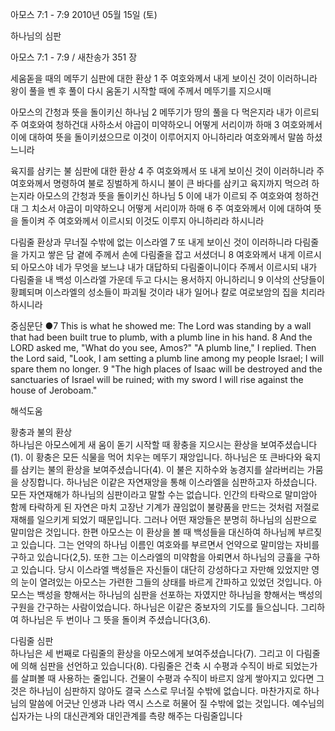 아모스 7:1 - 7:9 
2010년 05월 15일 (토)

하나님의 심판



아모스 7:1 - 7:9 / 새찬송가 351 장


세움돋을 때의 메뚜기 심판에 대한 환상 
1 주 여호와께서 내게 보이신 것이 이러하니라 왕이 풀을 벤 후 풀이 다시 움돋기 시작할 때에 주께서 메뚜기를 지으시매 

아모스의 간청과 뜻을 돌이키신 하나님 
2 메뚜기가 땅의 풀을 다 먹은지라 내가 이르되 주 여호와여 청하건대 사하소서 야곱이 미약하오니 어떻게 서리이까 하매 3 여호와께서 이에 대하여 뜻을 돌이키셨으므로 이것이 이루어지지 아니하리라 여호와께서 말씀 하셨느니라 

육지를 삼키는 불 심판에 대한 환상 
4 주 여호와께서 또 내게 보이신 것이 이러하니라 주 여호와께서 명령하여 불로 징벌하게 하시니 불이 큰 바다를 삼키고 육지까지 먹으려 하는지라 아모스의 간청과 뜻을 돌이키신 하나님 5 이에 내가 이르되 주 여호와여 청하건대 그 치소서 야곱이 미약하오니 어떻게 서리이까 하매 6 주 여호와께서 이에 대하여 뜻을 돌이켜 주 여호와께서 이르시되 이것도 이루지 아니하리라 하시니라 

다림줄 환상과 무너질 수밖에 없는 이스라엘 
7 또 내게 보이신 것이 이러하니라 다림줄을 가지고 쌓은 담 곁에 주께서 손에 다림줄을 잡고 서셨더니 8 여호와께서 내게 이르시되 아모스야 네가 무엇을 보느냐 내가 대답하되 다림줄이니이다 주께서 이르시되 내가 다림줄을 내 백성 이스라엘 가운데 두고 다시는 용서하지 아니하리니 9 이삭의 산당들이 황폐되며 이스라엘의 성소들이 파괴될 것이라 내가 일어나 칼로 여로보암의 집을 치리라 하시니라 

중심문단 ●7 This is what he showed me: The Lord was standing by a wall that had been built true to plumb, with a plumb line in his hand. 8 And the LORD asked me, "What do you see, Amos?" "A plumb line," I replied. Then the Lord said, "Look, I am setting a plumb line among my people Israel; I will spare them no longer. 9 "The high places of Isaac will be destroyed and the sanctuaries of Israel will be ruined; with my sword I will rise against the house of Jeroboam."

해석도움





황충과 불의 환상   
하나님은 아모스에게 새 움이 돋기 시작할 때 황충을 지으시는 환상을 보여주셨습니다(1). 이 황충은 모든 식물을 먹어 치우는 메뚜기 재앙입니다. 하나님은 또 큰바다와 육지를 삼키는 불의 환상을 보여주셨습니다(4). 이 불은 지하수와 농경지를 살라버리는 가뭄을 상징합니다. 하나님은 이같은 자연재앙을 통해 이스라엘을 심판하고자 하셨습니다. 모든 자연재해가 하나님의 심판이라고 말할 수는 없습니다. 인간의 타락으로 말미암아 함께 타락하게 된 자연은 마치 고장난 기계가 끊임없이 불량품을 만드는 것처럼 저절로 재해를 일으키게 되었기 때문입니다. 그러나 어떤 재앙들은 분명히 하나님의 심판으로 말미암은 것입니다. 한편 아모스는 이 환상을 볼 때 백성들을 대신하여 하나님께 부르짖고 있습니다. 그는 언약의 하나님 이름인 여호와를 부르면서 언약으로 말미암는 자비를 구하고 있습니다(2,5). 또한 그는 이스라엘의 미약함을 아뢰면서 하나님의 긍휼을 구하고 있습니다. 당시 이스라엘 백성들은 자신들이 대단히 강성하다고 자만해 있었지만 영의 눈이 열려있는 아모스는 가련한 그들의 상태를 바르게 간파하고 있었던 것입니다. 아모스는 백성을 향해서는 하나님의 심판을 선포하는 자였지만 하나님을 향해서는 백성의 구원을 간구하는 사람이었습니다. 하나님은 이같은 중보자의 기도를 들으십니다. 그리하여 하나님은 두 번이나 그 뜻을 돌이켜 주셨습니다(3,6).    

다림줄 심판   
하나님은 세 번째로 다림줄의 환상을 아모스에게 보여주셨습니다(7). 그리고 이 다림줄에 의해 심판을 선언하고 있습니다(8). 다림줄은 건축 시 수평과 수직이 바로 되었는가를 살펴볼 때 사용하는 줄입니다. 건물이 수평과 수직이 바르지 않게 쌓아지고 있다면 그것은 하나님이 심판하지 않아도 결국 스스로 무너질 수밖에 없습니다. 마찬가지로 하나님의 말씀에 어긋난 인생과 나라 역시 스스로 허물어 질 수밖에 없는 것입니다. 예수님의 십자가는 나의 대신관계와 대인관계를 측량 해주는 다림줄입니다